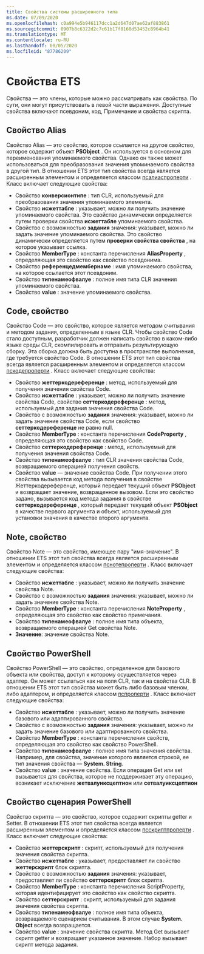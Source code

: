 ```yaml
---
title: Свойства системы расширенного типа
ms.date: 07/09/2020
ms.openlocfilehash: c0a994e5b946117dcc1a2d647d07ae62af883861
ms.sourcegitcommit: 0907b8c6322d2c7c61b17f8168d53452c8964b41
ms.translationtype: MT
ms.contentlocale: ru-RU
ms.lasthandoff: 08/05/2020
ms.locfileid: "87786209"
---
```

# <a name="ets-properties"></a>Свойства ETS

Свойства — это члены, которые можно рассматривать как свойства. По сути, они могут присутствовать в левой части выражения. Доступные свойства включают псевдоним, код, Примечание и свойства скрипта.

## <a name="alias-property"></a>Свойство Alias

Свойство Alias — это свойство, которое ссылается на другое свойство, которое содержит объект **PSObject** . Он используется в основном для переименования упоминаемого свойства. Однако он также может использоваться для преобразования значения упоминаемого свойства в другой тип. В отношении ETS этот тип свойства всегда является расширенным элементом и определяется классом [псалиаспроперти](/dotnet/api/system.management.automation.psaliasproperty) . Класс включает следующие свойства:

- Свойство **конверсионтипе** : тип CLR, используемый для преобразования значения упоминаемого элемента.
- Свойство **исжеттабле** : указывает, можно ли получить значение упоминаемого свойства.
  Это свойство динамически определяется путем проверки свойства **исжеттабле** упоминаемого свойства.
- Свойство с возможностью **задания** значения: указывает, можно ли задать значение упоминаемого свойства. Это свойство динамически определяется путем **проверки свойства свойства** , на которое указывает ссылка.
- Свойство **MemberType** : константа перечисления **AliasProperty** , определяющая это свойство как свойство псевдонима.
- Свойство **референцедмембернаме** : имя упоминаемого свойства, на которое ссылается этот псевдоним.
- Свойство **типенамеофвалуе** : полное имя типа CLR значения упоминаемого свойства.
- Свойство **value** : значение упоминаемого свойства.

## <a name="code-property"></a>Code, свойство

Свойство Code — это свойство, которое является методом считывания и методом задания, определенным в языке CLR. Чтобы свойство Code стало доступным, разработчик должен написать свойство в каком-либо языке среды CLR, скомпилировать и отправить результирующую сборку. Эта сборка должна быть доступна в пространстве выполнения, где требуется свойство Code. В отношении ETS этот тип свойства всегда является расширенным элементом и определяется классом [пскодепроперти](/dotnet/api/system.management.automation.pscodeproperty) . Класс включает следующие свойства:

- Свойство **жеттеркодереференце** : метод, используемый для получения значения свойства Code.
- Свойство **исжеттабле** : указывает, можно ли получить значение свойства Code, свойство **сеттеркодереференце** : метод, используемый для задания значения свойства Code.
- Свойство с возможностью **задания** значения: указывает, можно ли задать значение свойства Code, если свойство **сеттеркодереференце** не равно null.
- Свойство **MemberType** : константа перечисления **CodeProperty** , определяющая это свойство как свойство Code.
- Свойство **сеттеркодереференце** : метод, используемый для получения значения свойства Code.
- Свойство **типенамеофвалуе** : тип CLR значения свойства Code, возвращаемого операцией получения свойств.
- Свойство **value** — значение свойства Code. При получении этого свойства вызывается код метода получения в свойстве Жеттеркодереференце, который передает текущий объект **PSObject** и возвращает значение, возвращенное вызовом. Если это свойство задано, вызывается код метода задания в свойстве **сеттеркодереференце** , который передает текущий объект **PSObject** в качестве первого аргумента и объект, используемый для установки значения в качестве второго аргумента.

## <a name="note-property"></a>Note, свойство

Свойство Note — это свойство, имеющее пару "имя-значение". В отношении ETS этот тип свойства всегда является расширенным элементом и определяется классом [пснотепроперти](/dotnet/api/system.management.automation.psnoteproperty) . Класс включает следующие свойства:

- Свойство **исжеттабле** : указывает, можно ли получить значение свойства Note.
- Свойство с возможностью **задания** значения: указывает, можно ли задать значение свойства Note.
- Свойство **MemberType** : константа перечисления **NoteProperty** , определяющая это свойство как свойство примечания.
- Свойство **типенамеофвалуе** : полное имя типа объекта, возвращаемого операцией Get свойства Note.
- **Значение**: значение свойства Note.

## <a name="powershell-property"></a>Свойство PowerShell

Свойство PowerShell — это свойство, определенное для базового объекта или свойства, доступ к которому осуществляется через адаптер. Он может ссылаться как на поля CLR, так и на свойства CLR. В отношении ETS этот тип свойства может быть либо базовым членом, либо адаптером, и определяется классом [пспроперти](/dotnet/api/system.management.automation.psproperty) . Класс включает следующие свойства:

- Свойство **исжеттабле** : указывает, можно ли получить значение базового или адаптированного свойства.
- Свойство с возможностью **задания** значения: указывает, можно ли задать значение базового или адаптированного свойства.
- Свойство **MemberType** : константа перечисления свойств, определяющая это свойство как свойство PowerShell.
- Свойство **типенамеофвалуе** : полное имя типа значения свойства. Например, для свойства, значение которого является строкой, ее тип значения свойства — **System. String**.
- Свойство **value** : значение свойства. Если операция Get или set вызывается для свойства, которое не поддерживает эту операцию, возникает исключение **жетвалуиксцептион** или **сетвалуиксцептион**

## <a name="powershell-script-property"></a>Свойство сценария PowerShell

Свойство скрипта — это свойство, которое содержит скрипты getter и Setter. В отношении ETS этот тип свойства всегда является расширенным элементом и определяется классом [псскриптпроперти](/dotnet/api/system.management.automation.psscriptproperty) . Класс включает следующие свойства:

- Свойство **жеттерскрипт** : скрипт, используемый для получения значения свойства скрипта.
- Свойство **исжеттабле** : указывает, предоставляет ли свойство **жеттерскрипт** блок скрипта.
- Свойство с возможностью **задания** значения: указывает, предоставляет ли свойство **сеттерскрипт** блок скрипта.
- Свойство **MemberType** : константа перечисления ScriptProperty, которая идентифицирует это свойство как свойство скрипта.
- Свойство **сеттерскрипт** : скрипт, используемый для задания значения свойства скрипта.
- Свойство **типенамеофвалуе** : полное имя типа объекта, возвращаемого сценарием считывания. В этом случае **System. Object** всегда возвращается.
- Свойство **value** : значение свойства скрипта. Метод Get вызывает скрипт getter и возвращает указанное значение. Набор вызывает скрипт метода задания.
